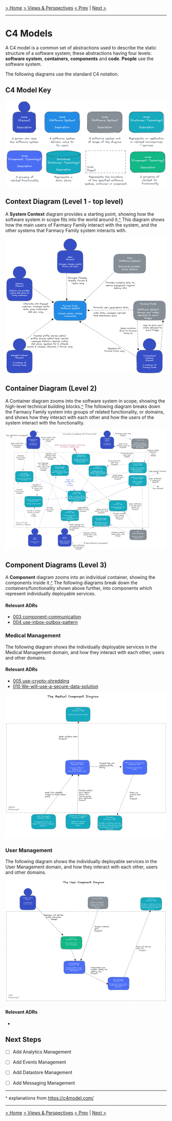 [> Home](../../README.md)    [> Views & Perspectives](../README.md)
[< Prev](../scenarios/README.md)  |  [Next >](../../README.md#resources)

---

# C4 Models

A C4 model is a common set of abstractions used to describe the static structure of a software system; these abstractions having four levels: **software system**, **containers**, **components** and **code**. **People** use the software system.

The following diagrams use the standard C4 notation.

## C4 Model Key

![C4ModelKey](../../assets/diagrams/C4ModelKey.png)

## Context Diagram (Level 1 - top level)

A **System Context** diagram provides a starting point, showing how the software system in scope fits into the world around it.[^](#expl) 
This diagram shows how the main users of Farmacy Family interact with the system, and the other systems that Farmacy Family system interacts with.

![Context Diagram](../../assets/diagrams/ContextDiagram.png)

## Container Diagram (Level 2)

A Container diagram zooms into the software system in scope, showing the high-level technical building blocks.[^](#exp1) The following diagram breaks down the Farmacy Family system into groups of related functionality, or domains, and shows how they interact with each other and how the users of the system interact with the functionality.

![Container Diagram](../../assets/diagrams/ContainerDiagram.png)

## Component Diagrams (Level 3)

A **Component** diagram zooms into an individual container, showing the components inside it.[^](#expl)
The following diagrams break down the containers/functionality shown above further, into components which represent individually deployable services.

#### Relevant ADRs

- [003 component-communication](../../4.ADRs/003-component-communication.md)
- [004 use-inbox-outbox-pattern](../../4.ADRs/004-use-inbox-outbox-pattern.md)

### Medical Management

The following diagram shows the individually deployable services in the Medical Management domain, and how they interact with each other, users and other domains.

#### Relevant ADRs

- [005 use-crypto-shredding](../../4.ADRs/005-use-crypto-shredding.md)
- [010 We-will-use-a-secure-data-solution](../../4.ADRs/010-We-will-use-a-secure-data-solution.md)

![Medical Component Diagram](../../assets/diagrams/MedicalComponentDiagram.png)


### User Management

The following diagram shows the individually deployable services in the User Management domain, and how they interact with each other, users and other domains.

![User Component Diagram](../../assets/diagrams/UserComponentDiagram.png)

#### Relevant ADRs

- 


## Next Steps

- [ ] Add Analytics Management
- [ ] Add Events Management
- [ ] Add Datastore Management
- [ ] Add Messaging Management


---

<a id="expl"></a>^ explanations from https://c4model.com/

---

[> Home](../../README.md)    [> Views & Perspectives](../README.md)
[< Prev](../scenarios/README.md)  |  [Next >](../../README.md#resources)